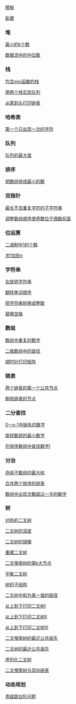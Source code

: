 [模板](https://github.com/GrowTowardsSunlight/For-the-interview/edit/master/algorithm/Template.md)

[新建](https://github.com/GrowTowardsSunlight/For-the-interview/new/master/algorithm)

### 堆

[最小的k个数](最小的k个数.md)

[数据流中的中位数](数据流中的中位数.md)

### 栈

[包含min函数的栈](包含min函数的栈.md)

[用两个栈实现队列](用两个栈实现队列.md)

[从尾到头打印链表](从尾到头打印链表.md)

### 哈希表

[第一个只出现一次的字符](第一个只出现一次的字符.md)

### 队列

[队列的最大值](队列的最大值.md)

### 排序

[把数组排成最小的数](把数组排成最小的数.md)

### 双指针

[最长不含重复字符的子字符串](最长不含重复字符的子字符串.md)

[调整数组顺序使奇数位于偶数前面](调整数组顺序使奇数位于偶数前面.md)

### 位运算

[二进制中1的个数](二进制中1的个数.md)

[求1加到n](求1加到n.md)

### 字符串

[左旋转字符串](左旋转字符串.md)

[翻转单词顺序](翻转单词顺序.md)

[把字符串转换成整数](把字符串转换成整数.md)

[替换空格](替换空格.md)

### 数组

[数组中重复的数字](数组中重复的数字.md)

[二维数组中的查找](搜索二维矩阵II.md)

[顺时针打印矩阵](顺时针打印矩阵.md)

### 链表

[两个链表的第一个公共节点](相交链表.md)

[删除链表的节点](删除链表的节点.md)

### 二分查找

[0～n-1中缺失的数字](0～n-1中缺失的数字.md)

[旋转数组的最小数字](旋转数组的最小数字.md)

[在排序数组中查找数字I](在排序数组中查找数字I.md)

### 分治

[连续子数组的最大和](最大子序列和.md)

[合并两个排序的链表](合并两个有序链表.md)

[数组中出现次数超过一半的数字](多数元素.md)

### 树

[对称的二叉树](对称二叉树.md)

[二叉树的深度](二叉树的最大深度.md)

[二叉树的镜像](翻转二叉树.md)

[重建二叉树](从前序与中序遍历序列构造二叉树.md)

[二叉搜索树的第k大节点](二叉搜索树的第k大节点.md)

[平衡二叉树](平衡二叉树.md)

[树的子结构](树的子结构.md)

[二叉树中和为某一值的路径](二叉树中和为某一值的路径.md)

[从上到下打印二叉树I](从上到下打印二叉树I.md)

[从上到下打印二叉树II](从上到下打印二叉树II.md)

[从上到下打印二叉树III](从上到下打印二叉树III.md)

[二叉搜索树的最近公共祖先](二叉搜索树的最近公共祖先.md)

[二叉树的最近公共祖先](二叉树的最近公共祖先.md)

[序列化二叉树](二叉树的序列化与反序列化.md)

[二叉搜索树与双向链表](二叉搜索树与双向链表.md)

### 动态规划

[青蛙跳台阶问题](青蛙跳台阶问题.md)

[](.md)

[](.md)

[](.md)

[](.md)

[](.md)

[](.md)

[](.md)

[](.md)

[](.md)

[](.md)

[](.md)

[](.md)

[](.md)

[](.md)

[](.md)

[](.md)

[](.md)

[](.md)

[](.md)

[](.md)

[](.md)

[](.md)

[](.md)

[](.md)

[](.md)

[](.md)

[](.md)

[](.md)

[](.md)

[](.md)

[](.md)

[](.md)

[](.md)

[](.md)

[](.md)

[](.md)

[](.md)

[](.md)

[](.md)

[](.md)

[](.md)

[](.md)

[](.md)

[](.md)

[](.md)

[](.md)

[](.md)

[](.md)

[](.md)

[](.md)

